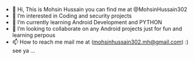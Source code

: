 - 👋 Hi, This is Mohsin Hussain you can find me at @MohsinHussain302
- 👀 I’m interested in Coding and security projects 
- 🌱 I’m currently learning Android Development and PYTHON 
- 💞️ I’m looking to collaborate on any Android projects just for fun and learning perpous 
- 📫 How to reach me mail me at (mohsinhussain302.mh@gmail.com) :) see ya ...

<!---
MohsinHussain302/MohsinHussain302 is a ✨ special ✨ repository because its `README.md` (this file) appears on your GitHub profile.
You can click the Preview link to take a look at your changes.
--->
